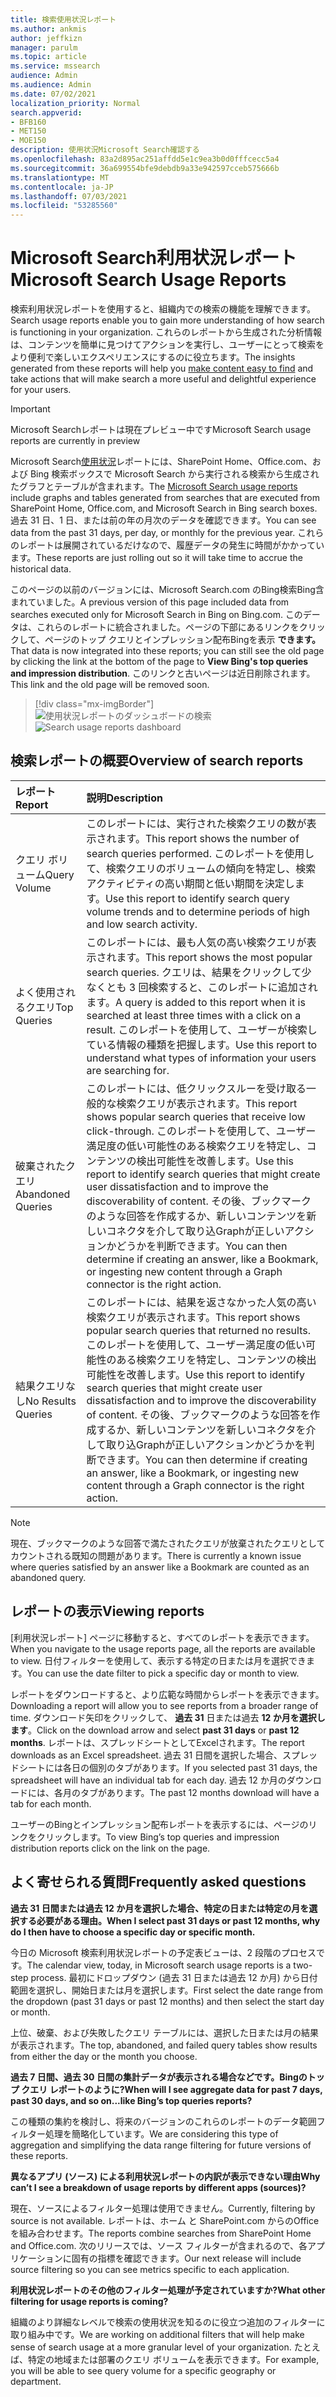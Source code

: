 ```yaml
---
title: 検索使用状況レポート
ms.author: ankmis
author: jeffkizn
manager: parulm
ms.topic: article
ms.service: mssearch
audience: Admin
ms.audience: Admin
ms.date: 07/02/2021
localization_priority: Normal
search.appverid:
- BFB160
- MET150
- MOE150
description: 使用状況Microsoft Search確認する
ms.openlocfilehash: 83a2d895ac251affdd5e1c9ea3b0d0fffcecc5a4
ms.sourcegitcommit: 36a699554bfe9debdb9a33e942597cceb575666b
ms.translationtype: MT
ms.contentlocale: ja-JP
ms.lasthandoff: 07/03/2021
ms.locfileid: "53285560"
---
```

# <a name="microsoft-search-usage-reports"></a><span data-ttu-id="41753-103">Microsoft Search利用状況レポート</span><span class="sxs-lookup"><span data-stu-id="41753-103">Microsoft Search Usage Reports</span></span>

<span data-ttu-id="41753-104">検索利用状況レポートを使用すると、組織内での検索の機能を理解できます。</span><span class="sxs-lookup"><span data-stu-id="41753-104">Search usage reports enable you to gain more understanding of how search is functioning in your organization.</span></span> <span data-ttu-id="41753-105">これらのレポートから生成された分析情報は、コンテンツ[](./make-content-easy-to-find.md)を簡単に見つけてアクションを実行し、ユーザーにとって検索をより便利で楽しいエクスペリエンスにするのに役立ちます。</span><span class="sxs-lookup"><span data-stu-id="41753-105">The insights generated from these reports will help you [make content easy to find](./make-content-easy-to-find.md) and take actions that will make search a more useful and delightful experience for your users.</span></span>

> [!IMPORTANT]
> <span data-ttu-id="41753-106">Microsoft Searchレポートは現在プレビュー中です</span><span class="sxs-lookup"><span data-stu-id="41753-106">Microsoft Search usage reports are currently in preview</span></span>

<span data-ttu-id="41753-107">Microsoft Search[使用状況](https://admin.microsoft.com/Adminportal/Home?#/MicrosoftSearch/insights)レポートには、SharePoint Home、Office.com、および Bing 検索ボックスで Microsoft Search から実行される検索から生成されたグラフとテーブルが含まれます。</span><span class="sxs-lookup"><span data-stu-id="41753-107">The [Microsoft Search usage reports](https://admin.microsoft.com/Adminportal/Home?#/MicrosoftSearch/insights) include graphs and tables generated from searches that are executed from SharePoint Home, Office.com, and Microsoft Search in Bing search boxes.</span></span> <span data-ttu-id="41753-108">過去 31 日、1 日、または前の年の月次のデータを確認できます。</span><span class="sxs-lookup"><span data-stu-id="41753-108">You can see data from the past 31 days, per day, or monthly for the previous year.</span></span> <span data-ttu-id="41753-109">これらのレポートは展開されているだけなので、履歴データの発生に時間がかかっています。</span><span class="sxs-lookup"><span data-stu-id="41753-109">These reports are just rolling out so it will take time to accrue the historical data.</span></span>

<span data-ttu-id="41753-110">このページの以前のバージョンには、Microsoft Search.com のBing検索Bing含まれていました。</span><span class="sxs-lookup"><span data-stu-id="41753-110">A previous version of this page included data from searches executed only for Microsoft Search in Bing on Bing.com.</span></span> <span data-ttu-id="41753-111">このデータは、これらのレポートに統合されました。ページの下部にあるリンクをクリックして、ページのトップ クエリとインプレッション配布Bingを表示 **できます。**</span><span class="sxs-lookup"><span data-stu-id="41753-111">That data is now integrated into these reports; you can still see the old page by clicking the link at the bottom of the page to **View Bing's top queries and impression distribution**.</span></span> <span data-ttu-id="41753-112">このリンクと古いページは近日削除されます。</span><span class="sxs-lookup"><span data-stu-id="41753-112">This link and the old page will be removed soon.</span></span>

> [!div class="mx-imgBorder"]
> <span data-ttu-id="41753-113">![使用状況レポートのダッシュボードの検索](media/usage-reports/usage_reports_v2.png)</span><span class="sxs-lookup"><span data-stu-id="41753-113">![Search usage reports dashboard](media/usage-reports/usage_reports_v2.png)</span></span>

## <a name="overview-of-search-reports"></a><span data-ttu-id="41753-114">検索レポートの概要</span><span class="sxs-lookup"><span data-stu-id="41753-114">Overview of search reports</span></span>

| <span data-ttu-id="41753-115">レポート</span><span class="sxs-lookup"><span data-stu-id="41753-115">Report</span></span> | <span data-ttu-id="41753-116">説明</span><span class="sxs-lookup"><span data-stu-id="41753-116">Description</span></span> |
|:-----|:-----|
|<span data-ttu-id="41753-117">クエリ ボリューム</span><span class="sxs-lookup"><span data-stu-id="41753-117">Query Volume</span></span>|<span data-ttu-id="41753-118">このレポートには、実行された検索クエリの数が表示されます。</span><span class="sxs-lookup"><span data-stu-id="41753-118">This report shows the number of search queries performed.</span></span> <span data-ttu-id="41753-119">このレポートを使用して、検索クエリのボリュームの傾向を特定し、検索アクティビティの高い期間と低い期間を決定します。</span><span class="sxs-lookup"><span data-stu-id="41753-119">Use this report to identify search query volume trends and to determine periods of high and low search activity.</span></span>|
|<span data-ttu-id="41753-120">よく使用されるクエリ</span><span class="sxs-lookup"><span data-stu-id="41753-120">Top Queries</span></span>|<span data-ttu-id="41753-121">このレポートには、最も人気の高い検索クエリが表示されます。</span><span class="sxs-lookup"><span data-stu-id="41753-121">This report shows the most popular search queries.</span></span> <span data-ttu-id="41753-122">クエリは、結果をクリックして少なくとも 3 回検索すると、このレポートに追加されます。</span><span class="sxs-lookup"><span data-stu-id="41753-122">A query is added to this report when it is searched at least three times with a click on a result.</span></span> <span data-ttu-id="41753-123">このレポートを使用して、ユーザーが検索している情報の種類を把握します。</span><span class="sxs-lookup"><span data-stu-id="41753-123">Use this report to understand what types of information your users are searching for.</span></span>|
|<span data-ttu-id="41753-124">破棄されたクエリ</span><span class="sxs-lookup"><span data-stu-id="41753-124">Abandoned Queries</span></span>|<span data-ttu-id="41753-125">このレポートには、低クリックスルーを受け取る一般的な検索クエリが表示されます。</span><span class="sxs-lookup"><span data-stu-id="41753-125">This report shows popular search queries that receive low click-through.</span></span> <span data-ttu-id="41753-126">このレポートを使用して、ユーザー満足度の低い可能性のある検索クエリを特定し、コンテンツの検出可能性を改善します。</span><span class="sxs-lookup"><span data-stu-id="41753-126">Use this report to identify search queries that might create user dissatisfaction and to improve the discoverability of content.</span></span> <span data-ttu-id="41753-127">その後、ブックマークのような回答を作成するか、新しいコンテンツを新しいコネクタを介して取り込Graphが正しいアクションかどうかを判断できます。</span><span class="sxs-lookup"><span data-stu-id="41753-127">You can then determine if creating an answer, like a Bookmark, or ingesting new content through a Graph connector is the right action.</span></span>|
|<span data-ttu-id="41753-128">結果クエリなし</span><span class="sxs-lookup"><span data-stu-id="41753-128">No Results Queries</span></span>|<span data-ttu-id="41753-129">このレポートには、結果を返さなかった人気の高い検索クエリが表示されます。</span><span class="sxs-lookup"><span data-stu-id="41753-129">This report shows popular search queries that returned no results.</span></span> <span data-ttu-id="41753-130">このレポートを使用して、ユーザー満足度の低い可能性のある検索クエリを特定し、コンテンツの検出可能性を改善します。</span><span class="sxs-lookup"><span data-stu-id="41753-130">Use this report to identify search queries that might create user dissatisfaction and to improve the discoverability of content.</span></span> <span data-ttu-id="41753-131">その後、ブックマークのような回答を作成するか、新しいコンテンツを新しいコネクタを介して取り込Graphが正しいアクションかどうかを判断できます。</span><span class="sxs-lookup"><span data-stu-id="41753-131">You can then determine if creating an answer, like a Bookmark, or ingesting new content through a Graph connector is the right action.</span></span>|

>[!NOTE]
><span data-ttu-id="41753-132">現在、ブックマークのような回答で満たされたクエリが放棄されたクエリとしてカウントされる既知の問題があります。</span><span class="sxs-lookup"><span data-stu-id="41753-132">There is currently a known issue where queries satisfied by an answer like a Bookmark are counted as an abandoned query.</span></span>

## <a name="viewing-reports"></a><span data-ttu-id="41753-133">レポートの表示</span><span class="sxs-lookup"><span data-stu-id="41753-133">Viewing reports</span></span>

<span data-ttu-id="41753-134">[利用状況レポート] ページに移動すると、すべてのレポートを表示できます。</span><span class="sxs-lookup"><span data-stu-id="41753-134">When you navigate to the usage reports page, all the reports are available to view.</span></span> <span data-ttu-id="41753-135">日付フィルターを使用して、表示する特定の日または月を選択できます。</span><span class="sxs-lookup"><span data-stu-id="41753-135">You can use the date filter to pick a specific day or month to view.</span></span>

<span data-ttu-id="41753-136">レポートをダウンロードすると、より広範な時間からレポートを表示できます。</span><span class="sxs-lookup"><span data-stu-id="41753-136">Downloading a report will allow you to see reports from a broader range of time.</span></span> <span data-ttu-id="41753-137">ダウンロード矢印をクリックして、 **過去 31** 日または過去 **12 か月を選択します**。</span><span class="sxs-lookup"><span data-stu-id="41753-137">Click on the download arrow and select **past 31 days** or **past 12 months**.</span></span> <span data-ttu-id="41753-138">レポートは、スプレッドシートとしてExcelされます。</span><span class="sxs-lookup"><span data-stu-id="41753-138">The report downloads as an Excel spreadsheet.</span></span> <span data-ttu-id="41753-139">過去 31 日間を選択した場合、スプレッドシートには各日の個別のタブがあります。</span><span class="sxs-lookup"><span data-stu-id="41753-139">If you selected past 31 days, the spreadsheet will have an individual tab for each day.</span></span> <span data-ttu-id="41753-140">過去 12 か月のダウンロードには、各月のタブがあります。</span><span class="sxs-lookup"><span data-stu-id="41753-140">The past 12 months download will have a tab for each month.</span></span>

<span data-ttu-id="41753-141">ユーザーのBingとインプレッション配布レポートを表示するには、ページのリンクをクリックします。</span><span class="sxs-lookup"><span data-stu-id="41753-141">To view Bing’s top queries and impression distribution reports click on the link on the page.</span></span>

## <a name="frequently-asked-questions"></a><span data-ttu-id="41753-142">よく寄せられる質問</span><span class="sxs-lookup"><span data-stu-id="41753-142">Frequently asked questions</span></span>

<span data-ttu-id="41753-143">**過去 31 日間または過去 12 か月を選択した場合、特定の日または特定の月を選択する必要がある理由。**</span><span class="sxs-lookup"><span data-stu-id="41753-143">**When I select past 31 days or past 12 months, why do I then have to choose a specific day or specific month.**</span></span>

<span data-ttu-id="41753-144">今日の Microsoft 検索利用状況レポートの予定表ビューは、2 段階のプロセスです。</span><span class="sxs-lookup"><span data-stu-id="41753-144">The calendar view, today, in Microsoft search usage reports is a two-step process.</span></span> <span data-ttu-id="41753-145">最初にドロップダウン (過去 31 日または過去 12 か月) から日付範囲を選択し、開始日または月を選択します。</span><span class="sxs-lookup"><span data-stu-id="41753-145">First select the date range from the dropdown (past 31 days or past 12 months) and then select the start day or month.</span></span>

<span data-ttu-id="41753-146">上位、破棄、および失敗したクエリ テーブルには、選択した日または月の結果が表示されます。</span><span class="sxs-lookup"><span data-stu-id="41753-146">The top, abandoned, and failed query tables show results from either the day or the month you choose.</span></span>

<span data-ttu-id="41753-147">**過去 7 日間、過去 30 日間の集計データが表示される場合などです。Bingのトップ クエリ レポートのように?**</span><span class="sxs-lookup"><span data-stu-id="41753-147">**When will I see aggregate data for past 7 days, past 30 days, and so on...like Bing’s top queries reports?**</span></span>

<span data-ttu-id="41753-148">この種類の集約を検討し、将来のバージョンのこれらのレポートのデータ範囲フィルター処理を簡略化しています。</span><span class="sxs-lookup"><span data-stu-id="41753-148">We are considering this type of aggregation and simplifying the data range filtering for future versions of these reports.</span></span>

<span data-ttu-id="41753-149">**異なるアプリ (ソース) による利用状況レポートの内訳が表示できない理由**</span><span class="sxs-lookup"><span data-stu-id="41753-149">**Why can’t I see a breakdown of usage reports by different apps (sources)?**</span></span>

<span data-ttu-id="41753-150">現在、ソースによるフィルター処理は使用できません。</span><span class="sxs-lookup"><span data-stu-id="41753-150">Currently, filtering by source is not available.</span></span> <span data-ttu-id="41753-151">レポートは、ホーム と SharePoint.com からのOfficeを組み合わせます。</span><span class="sxs-lookup"><span data-stu-id="41753-151">The reports combine searches from SharePoint Home and Office.com.</span></span> <span data-ttu-id="41753-152">次のリリースでは、ソース フィルターが含まれるので、各アプリケーションに固有の指標を確認できます。</span><span class="sxs-lookup"><span data-stu-id="41753-152">Our next release will include source filtering so you can see metrics specific to each application.</span></span>

<span data-ttu-id="41753-153">**利用状況レポートのその他のフィルター処理が予定されていますか?**</span><span class="sxs-lookup"><span data-stu-id="41753-153">**What other filtering for usage reports is coming?**</span></span>

<span data-ttu-id="41753-154">組織のより詳細なレベルで検索の使用状況を知るのに役立つ追加のフィルターに取り組み中です。</span><span class="sxs-lookup"><span data-stu-id="41753-154">We are working on additional filters that will help make sense of search usage at a more granular level of your organization.</span></span> <span data-ttu-id="41753-155">たとえば、特定の地域または部署のクエリ ボリュームを表示できます。</span><span class="sxs-lookup"><span data-stu-id="41753-155">For example, you will be able to see query volume for a specific geography or department.</span></span>
